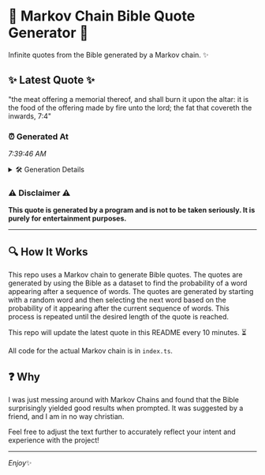 # 📖 Markov Chain Bible Quote Generator 📖

Infinite quotes from the Bible generated by a Markov chain. ✨

## ✨ Latest Quote ✨
"the meat offering a memorial thereof, and shall burn it upon the altar: it is the food of the offering made by fire unto the lord; the fat that covereth the inwards, 7:4"

### ⏰ Generated At
*7:39:46 AM*

<details>
    <summary>🛠️ Generation Details</summary>
    <p>
        <strong>🌱 Seed:</strong> the<br>
        <strong>🔄 Iterations:</strong> 32<br>
        <strong>📜 Context History:</strong><br>[ the ]: meat<br>[ the, meat ]: offering<br>[ the, meat, offering ]: a<br>[ the, meat, offering, a ]: memorial<br>[ the, meat, offering, a, memorial ]: thereof,<br>[ the, meat, offering, a, memorial, thereof, ]: and<br>[ meat, offering, a, memorial, thereof,, and ]: shall<br>[ offering, a, memorial, thereof,, and, shall ]: burn<br>[ a, memorial, thereof,, and, shall, burn ]: it<br>[ memorial, thereof,, and, shall, burn, it ]: upon<br>[ thereof,, and, shall, burn, it, upon ]: the<br>[ and, shall, burn, it, upon, the ]: altar:<br>[ shall, burn, it, upon, the, altar: ]: it<br>[ burn, it, upon, the, altar:, it ]: is<br>[ it, upon, the, altar:, it, is ]: the<br>[ upon, the, altar:, it, is, the ]: food<br>[ the, altar:, it, is, the, food ]: of<br>[ altar:, it, is, the, food, of ]: the<br>[ it, is, the, food, of, the ]: offering<br>[ is, the, food, of, the, offering ]: made<br>[ the, food, of, the, offering, made ]: by<br>[ food, of, the, offering, made, by ]: fire<br>[ of, the, offering, made, by, fire ]: unto<br>[ the, offering, made, by, fire, unto ]: the<br>[ offering, made, by, fire, unto, the ]: lord;<br>[ made, by, fire, unto, the, lord; ]: the<br>[ by, fire, unto, the, lord;, the ]: fat<br>[ fire, unto, the, lord;, the, fat ]: that<br>[ unto, the, lord;, the, fat, that ]: covereth<br>[ the, lord;, the, fat, that, covereth ]: the<br>[ lord;, the, fat, that, covereth, the ]: inwards,<br>[ the, fat, that, covereth, the, inwards, ]: 7:4<br>
    </p>
</details>

### ⚠️ Disclaimer ⚠️
**This quote is generated by a program and is not to be taken seriously. It is purely for entertainment purposes.**

---

## 🔍 How It Works

This repo uses a Markov chain to generate Bible quotes. The quotes are generated by using the Bible as a dataset to find the probability of a word appearing after a sequence of words. The quotes are generated by starting with a random word and then selecting the next word based on the probability of it appearing after the current sequence of words. This process is repeated until the desired length of the quote is reached.

This repo will update the latest quote in this README every 10 minutes. ⏳

All code for the actual Markov chain is in `index.ts`.

## ❓ Why

I was just messing around with Markov Chains and found that the Bible surprisingly yielded good results when prompted. 
It was suggested by a friend, and I am in no way christian.

Feel free to adjust the text further to accurately reflect your intent and experience with the project!

---

*Enjoy*✨
